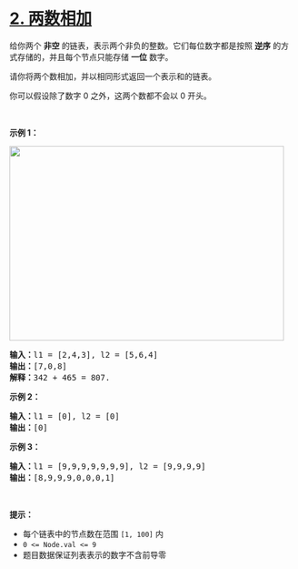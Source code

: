 # [2. 两数相加](https://leetcode-cn.com/problems/add-two-numbers/)

<p>给你两个 <strong>非空</strong> 的链表，表示两个非负的整数。它们每位数字都是按照 <strong>逆序</strong> 的方式存储的，并且每个节点只能存储 <strong>一位</strong> 数字。</p>

<p>请你将两个数相加，并以相同形式返回一个表示和的链表。</p>

<p>你可以假设除了数字 0 之外，这两个数都不会以 0 开头。</p>

<p> </p>

<p><strong>示例 1：</strong></p>
<img alt="" src="https://assets.leetcode-cn.com/aliyun-lc-upload/uploads/2021/01/02/addtwonumber1.jpg" style="width: 483px; height: 342px;" />

<pre>
<strong>输入：</strong>l1 = [2,4,3], l2 = [5,6,4]
<strong>输出：</strong>[7,0,8]
<strong>解释：</strong>342 + 465 = 807.
</pre>

<p><strong>示例 2：</strong></p>

<pre>
<strong>输入：</strong>l1 = [0], l2 = [0]
<strong>输出：</strong>[0]
</pre>

<p><strong>示例 3：</strong></p>

<pre>
<strong>输入：</strong>l1 = [9,9,9,9,9,9,9], l2 = [9,9,9,9]
<strong>输出：</strong>[8,9,9,9,0,0,0,1]
</pre>

<p> </p>

<p><strong>提示：</strong></p>

<ul>
	<li>每个链表中的节点数在范围 <code>[1, 100]</code> 内</li>
	<li><code>0 <= Node.val <= 9</code></li>
	<li>题目数据保证列表表示的数字不含前导零</li>
</ul>

